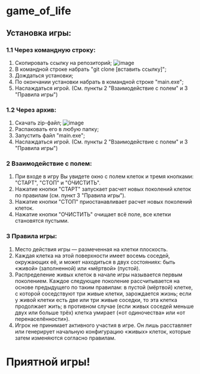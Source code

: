 # game_of_life
## Установка игры:

### 1.1 Через командную строку:

1) Скопировать ссылку на репозиторий;
![image](https://user-images.githubusercontent.com/113696995/206867588-e525501f-52b5-431a-87cd-2fe2d35a56e1.png)
2) В командной строке набрать "git clone [вставить ссылку]";
3) Дождаться установки;
4) По окончании установки набрать в командной строке "main.exe";
5) Наслаждаться игрой. (См. пункты 2 "Взаимодействие с полем" и 3 "Правила игры") 

### 1.2 Через архив:
1) Скачать zip-файл;
![image](https://user-images.githubusercontent.com/113696995/206867567-0a261607-693f-4b38-90b3-e82e7a65aee3.png)
2) Распаковать его в любую папку;
3) Запустить файл "main.exe";
4) Наслаждаться игрой. (См. пункты 2 "Взаимодействие с полем" и 3 "Правила игры") 

### 2 Взаимодействие с полем:
1) При входе в игру Вы увидете окно с полем клеток и тремя кнопками: "СТАРТ", "СТОП" и "ОЧИСТИТЬ".
2)  Нажатие кнопки "СТАРТ" запускает расчет новых поколений клеток по правилам (см. пункт 3 "Правила игры").
3)  Нажатие кнопки "СТОП" приостанавливает расчет новых поколений клеток.
4)  Нажатие кнопки "ОЧИСТИТЬ" очищает всё поле, все клетки становятся пустыми.

### 3 Правила игры:
1) Место действия игры — размеченная на клетки плоскость.
2) Каждая клетка на этой поверхности имеет восемь соседей, окружающих её, и может находиться в двух состояниях: быть «живой» (заполненной) или «мёртвой» (пустой).
3) Распределение живых клеток в начале игры называется первым поколением. Каждое следующее поколение рассчитывается на основе предыдущего по таким правилам: 
в пустой (мёртвой) клетке, с которой соседствуют три живые клетки, зарождается жизнь;
если у живой клетки есть две или три живые соседки, то эта клетка продолжает жить; 
в противном случае (если живых соседей меньше двух или больше трёх) клетка умирает («от одиночества» или «от перенаселённости»).
4) Игрок не принимает активного участия в игре. Он лишь расставляет или генерирует начальную конфигурацию «живых» клеток, которые затем изменяются согласно правилам. 

# Приятной игры!
